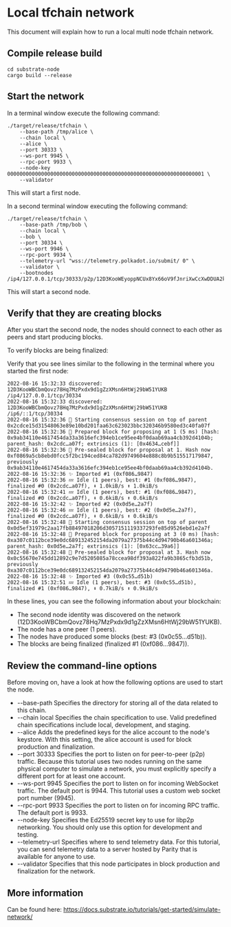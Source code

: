# Local tfchain network

This document will explain how to run a local multi node tfchain network.

## Compile release build

```
cd substrate-node
cargo build --release
```

## Start the network

In a terminal window execute the following command:

```
./target/release/tfchain \
    --base-path /tmp/alice \
    --chain local \
    --alice \
    --port 30333 \
    --ws-port 9945 \
    --rpc-port 9933 \
    --node-key 0000000000000000000000000000000000000000000000000000000000000001 \
    --validator
```

This will start a first node.

In a second terminal window executing the following command:

```
./target/release/tfchain \
    --base-path /tmp/bob \
    --chain local \
    --bob \
    --port 30334 \
    --ws-port 9946 \
    --rpc-port 9934 \
    --telemetry-url "wss://telemetry.polkadot.io/submit/ 0" \
    --validator \
    --bootnodes /ip4/127.0.0.1/tcp/30333/p2p/12D3KooWEyoppNCUx8Yx66oV9fJnriXwCcXwDDUA2kj6vnc6iDEp
```

This will start a second node.

## Verify that they are creating blocks

After you start the second node, the nodes should connect to each other as peers and start producing blocks.

To verify blocks are being finalized:

Verify that you see lines similar to the following in the terminal where you started the first node:

```
2022-08-16 15:32:33 discovered: 12D3KooWBCbmQovz78Hq7MzPxdx9d1gZzXMsn6HtWj29bW51YUKB /ip4/127.0.0.1/tcp/30334
2022-08-16 15:32:33 discovered: 12D3KooWBCbmQovz78Hq7MzPxdx9d1gZzXMsn6HtWj29bW51YUKB /ip6/::1/tcp/30334
2022-08-16 15:32:36 🙌 Starting consensus session on top of parent 0x2cdce15d31548063e89e10bd201faa63c623023bbc320346b9580ed3c40fa07f
2022-08-16 15:32:36 🎁 Prepared block for proposing at 1 (5 ms) [hash: 0x9ab34110e4617454da33a3616efc394eb1ce95ee4bf0daab69aa4cb392d4104b; parent_hash: 0x2cdc…a07f; extrinsics (1): [0x4634…cebf]]
2022-08-16 15:32:36 🔖 Pre-sealed block for proposal at 1. Hash now 0xf0869a5cb8ebd0fcc5f2bc194ced84ca782d9749604e888c8b9b515517179847, previously 0x9ab34110e4617454da33a3616efc394eb1ce95ee4bf0daab69aa4cb392d4104b.
2022-08-16 15:32:36 ✨ Imported #1 (0xf086…9847)
2022-08-16 15:32:36 💤 Idle (1 peers), best: #1 (0xf086…9847), finalized #0 (0x2cdc…a07f), ⬇ 1.0kiB/s ⬆ 1.0kiB/s
2022-08-16 15:32:41 💤 Idle (1 peers), best: #1 (0xf086…9847), finalized #0 (0x2cdc…a07f), ⬇ 0.6kiB/s ⬆ 0.6kiB/s
2022-08-16 15:32:42 ✨ Imported #2 (0x0d5e…2a7f)
2022-08-16 15:32:46 💤 Idle (1 peers), best: #2 (0x0d5e…2a7f), finalized #0 (0x2cdc…a07f), ⬇ 0.6kiB/s ⬆ 0.6kiB/s
2022-08-16 15:32:48 🙌 Starting consensus session on top of parent 0x0d5ef31979c2aa17fb88497018206d3057151119337293fe85d9526ebd1e2a7f
2022-08-16 15:32:48 🎁 Prepared block for proposing at 3 (0 ms) [hash: 0xa307c0112bce39e0dc689132452154da2079a27375b44c4d94790b46a601346a; parent_hash: 0x0d5e…2a7f; extrinsics (1): [0x63cc…39a6]]
2022-08-16 15:32:48 🔖 Pre-sealed block for proposal at 3. Hash now 0x0c55670e745dd12892c9e7d5205085a78ccea98df393a822fa9b3865cfb3d51b, previously 0xa307c0112bce39e0dc689132452154da2079a27375b44c4d94790b46a601346a.
2022-08-16 15:32:48 ✨ Imported #3 (0x0c55…d51b)
2022-08-16 15:32:51 💤 Idle (1 peers), best: #3 (0x0c55…d51b), finalized #1 (0xf086…9847), ⬇ 0.7kiB/s ⬆ 0.9kiB/s
```

In these lines, you can see the following information about your blockchain:

- The second node identity was discovered on the network (12D3KooWBCbmQovz78Hq7MzPxdx9d1gZzXMsn6HtWj29bW51YUKB).
- The node has a one peer (1 peers).
- The nodes have produced some blocks (best: #3 (0x0c55…d51b)).
- The blocks are being finalized (finalized #1 (0xf086…9847)).

## Review the command-line options

Before moving on, have a look at how the following options are used to start the node.

- --base-path Specifies the directory for storing all of the data related to this chain.
- --chain local Specifies the chain specification to use. Valid predefined chain specifications include local, development, and staging.
- --alice Adds the predefined keys for the alice account to the node's keystore. With this setting, the alice account is used for block production and finalization.
- --port 30333 Specifies the port to listen on for peer-to-peer (p2p) traffic. Because this tutorial uses two nodes running on the same physical computer to simulate a network, you must explicitly specify a different port for at least one account.
- --ws-port 9945 Specifies the port to listen on for incoming WebSocket traffic. The default port is 9944. This tutorial uses a custom web socket port number (9945).
- --rpc-port 9933 Specifies the port to listen on for incoming RPC traffic. The default port is 9933.
- --node-key <key> Specifies the Ed25519 secret key to use for libp2p networking. You should only use this option for development and testing.
- --telemetry-url Specifies where to send telemetry data. For this tutorial, you can send telemetry data to a server hosted by Parity that is available for anyone to use.
- --validator Specifies that this node participates in block production and finalization for the network.

## More information

Can be found here: https://docs.substrate.io/tutorials/get-started/simulate-network/
